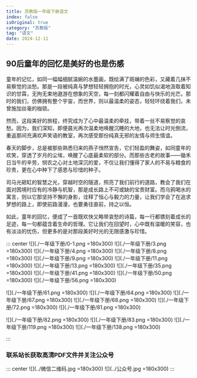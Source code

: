 ```yaml
---
title: 苏教版一年级下册语文
index: false
isOriginal: true
category: "苏教版"
tag: "语文"
date: 2024-12-11
---
```


## 90后童年的回忆是美好的也是伤感
童年的记忆，如同一幅幅细腻温婉的水墨画，既绘满了斑斓的色彩，又藏着几抹不易察觉的淡愁。那是一段被纯真与梦想轻轻拥抱的时光，心灵如饥似渴地汲取着知识的甘霖，无拘无束地遨游在想象的天空，每一刻都闪耀着自由与快乐的光芒。那时的我们，仿佛拥有整个宇宙，而世界，则以最温柔的姿态，轻轻环绕着我们，未曾施加丝毫的枷锁。

然而，这段美好的旅程，终究成为了心中最温柔的牵挂，带着一丝不易察觉的哀愁。因为，我们深知，即便晨光再次温柔地唤醒沉睡的大地，也无法让时光倒流，重返那间充满欢声笑语的教室，再次感受那份纯真无邪的友情与师生情谊。

春天的脚步，总是被那些熟悉归来的燕子悄然宣告，它们轻盈的舞姿，如同童年的欢笑，穿透了岁月的尘埃，唤醒了心底最柔软的部分。而那些古老的故事——锄禾日当午的辛劳，悯农之心对土地深沉的爱，不仅让我们懂得了家人的不易与粮食的珍贵，更在心中种下了感恩与珍惜的种子。

司马光砸缸的智慧之光，穿越时空的隧道，照亮了我们前行的道路，教会了我们在面对困境时应有的冷静与机智，那是成长路上不可或缺的宝贵财富。而乌鸦喝水的寓言，则以它那坚持不懈的身影，诠释了恒心与毅力的力量，让我们学会了在追求梦想的路上，即使前路漫漫，也要勇往直前，持之以恒。

如此，童年的回忆，便成了一首既欢快又略带哀愁的诗篇，每一行都镌刻着成长的足迹，每一句都蕴含着生命的哲理。它让我们在回望时，心中既有温暖的笑容，也有淡淡的忧伤，但更多的是对那段美好时光的无限感激与珍惜。

::: center
![](./一年级下册/0-1.png =180x300)
![](./一年级下册/3.png =180x300)
![](./一年级下册/4.png =180x300)
![](./一年级下册/8.png =180x300)
![](./一年级下册/9.png =180x300)
![](./一年级下册/11.png =180x300)
![](./一年级下册/13.png =180x300)
![](./一年级下册/35.png =180x300)
![](./一年级下册/41.png =180x300)
![](./一年级下册/50.png =180x300)
![](./一年级下册/56.png =180x300)

![](./一年级下册/61.png =180x300)
![](./一年级下册/64.png =180x300)
![](./一年级下册/67.png =180x300)
![](./一年级下册/68.png =180x300)
![](./一年级下册/72.png =180x300)
![](./一年级下册/81.png =180x300)

![](./一年级下册/82.png =180x300)
![](./一年级下册/83.png =180x300)
![](./一年级下册/119.png =180x300)
![](./一年级下册/138.png =180x300)

:::

### 联系站长获取高清PDF文件并关注公众号
::: center
![](../微信二维码.jpg =180x300)
![](../公众号.jpg =180x300)
:::
